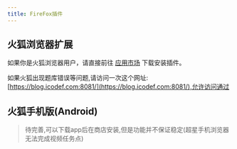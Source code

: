 ```yaml
---
title: FireFox插件
---
```

## 火狐浏览器扩展

如果你是火狐浏览器用户，请直接前往
[应用市场](https://addons.mozilla.org/zh-CN/firefox/addon/%E8%B6%85%E6%98%9F%E6%85%95%E8%AF%BE%E5%B0%8F%E5%B7%A5%E5%85%B7/)
下载安装插件。

如果火狐出现题库错误等问题,请访问一次这个网址:[https://blog.icodef.com:8081/](https://blog.icodef.com:8081/),允许访问通过

## 火狐手机版(Android)
> 待完善,可以下载app后在商店安装,但是功能并不保证稳定(超星手机浏览器无法完成视频任务点)


